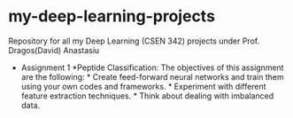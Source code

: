 # my-deep-learning-projects
Repository for all my Deep Learning (CSEN 342) projects under Prof. Dragos(David) Anastasiu
- Assignment 1 *Peptide Classification: The objectives of this assignment are the following: * Create feed-forward neural networks and train them using your own codes and frameworks. * Experiment with different feature extraction techniques. * Think about dealing with imbalanced data.
